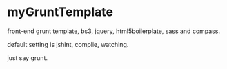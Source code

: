 myGruntTemplate
===============

front-end grunt template, bs3, jquery, html5boilerplate, sass and compass.

default setting is jshint, complie, watching.

just say grunt.
